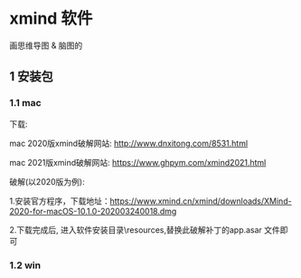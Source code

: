 # xmind 软件

画思维导图 & 脑图的

## 1 安装包

### 1.1 mac

下载:

mac 2020版xmind破解网站:  http://www.dnxitong.com/8531.html

mac 2021版xmind破解网站: https://www.ghpym.com/xmind2021.html

破解(以2020版为例):

1.安装官方程序，下载地址：https://www.xmind.cn/xmind/downloads/XMind-2020-for-macOS-10.1.0-202003240018.dmg

2.下载完成后, 进入软件安装目录\resources,替换此破解补丁的app.asar 文件即可

### 1.2 win

